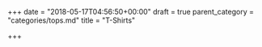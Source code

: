 +++
date = "2018-05-17T04:56:50+00:00"
draft = true
parent_category = "categories/tops.md"
title = "T-Shirts"

+++
